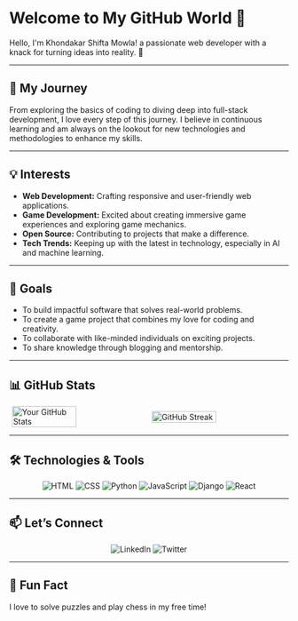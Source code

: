 # Welcome to My GitHub World 👋

Hello, I'm Khondakar Shifta Mowla! a passionate web developer with a knack for turning ideas into reality. 🚀 

---

## 🌟 My Journey
From exploring the basics of coding to diving deep into full-stack development, I love every step of this journey. I believe in continuous learning and am always on the lookout for new technologies and methodologies to enhance my skills.

---

## 💡 Interests
- **Web Development:** Crafting responsive and user-friendly web applications.
- **Game Development:** Excited about creating immersive game experiences and exploring game mechanics.
- **Open Source:** Contributing to projects that make a difference.
- **Tech Trends:** Keeping up with the latest in technology, especially in AI and machine learning.
  
---

## 🎯 Goals
- To build impactful software that solves real-world problems.
- To create a game project that combines my love for coding and creativity.
- To collaborate with like-minded individuals on exciting projects.
- To share knowledge through blogging and mentorship.

---

## 📊 GitHub Stats

<div style="display: flex; justify-content: space-around; align-items: center;">
  <img src="https://github-readme-stats.vercel.app/api?username=Shiftamowla&show_icons=true&theme=radical" alt="Your GitHub Stats" width="48%" />
  <img src="https://github-readme-streak-stats.herokuapp.com/?user=Shiftamowla&theme=radical" alt="GitHub Streak" width="48%" />
</div>


---

## 🛠️ Technologies & Tools

<p align="center">
  <a href="#" style="text-decoration: none;">
    <img src="https://img.shields.io/badge/-HTML-E34F26?style=for-the-badge&logo=html5&logoColor=white" alt="HTML" />
  </a>
  <a href="#" style="text-decoration: none;">
    <img src="https://img.shields.io/badge/-CSS-1572B6?style=for-the-badge&logo=css3&logoColor=white" alt="CSS" />
  </a>
  <a href="#" style="text-decoration: none;">
    <img src="https://img.shields.io/badge/-Python-3776AB?style=for-the-badge&logo=python&logoColor=white" alt="Python" />
  </a>
  <a href="#" style="text-decoration: none;">
    <img src="https://img.shields.io/badge/-JavaScript-F7DF1E?style=for-the-badge&logo=javascript&logoColor=black" alt="JavaScript" />
  </a>
  <a href="#" style="text-decoration: none;">
    <img src="https://img.shields.io/badge/-Django-092E20?style=for-the-badge&logo=django&logoColor=white" alt="Django" />
  </a>
  <a href="#" style="text-decoration: none;">
    <img src="https://img.shields.io/badge/-React-61DAFB?style=for-the-badge&logo=react&logoColor=black" alt="React" />
  </a>
</p>

---

## 📫 Let’s Connect

<p align="center">
  <a href="https://bd.linkedin.com/in/shifta-mowla-48b57b2b9" style="text-decoration: none;">
    <img src="https://img.shields.io/badge/-LinkedIn-0077B5?style=for-the-badge&logo=linkedin&logoColor=white" alt="LinkedIn" />
  </a>
  <a href="https://x.com/ShiftaS9375?t=pJOML5I7HqlFCZdgbWXAjA&s=09" style="text-decoration: none;">
    <img src="https://img.shields.io/badge/-Twitter-1DA1F2?style=for-the-badge&logo=twitter&logoColor=white" alt="Twitter" />
  </a>
</p>




---

## 🎉 Fun Fact
I love to solve puzzles and play chess in my free time!


           
